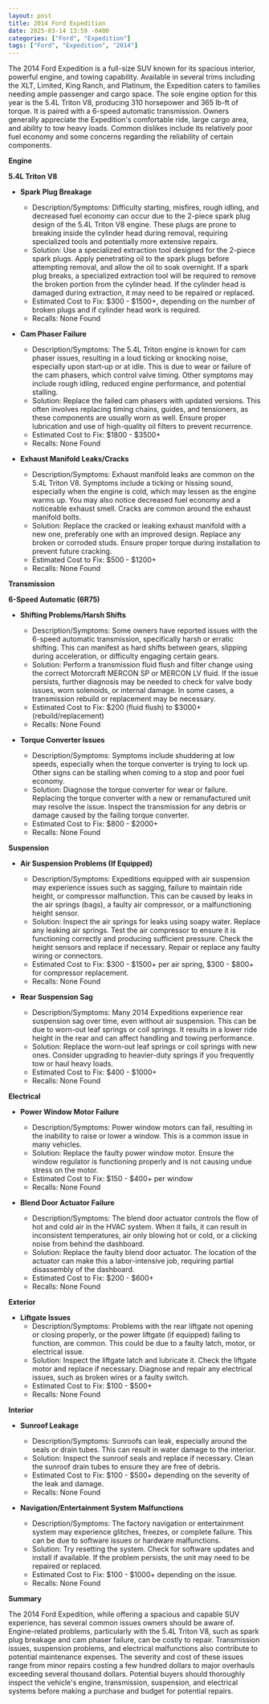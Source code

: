 ```yaml
---
layout: post
title: 2014 Ford Expedition
date: 2025-03-14 13:59 -0400
categories: ["Ford", "Expedition"]
tags: ["Ford", "Expedition", "2014"]
---
```

The 2014 Ford Expedition is a full-size SUV known for its spacious interior, powerful engine, and towing capability. Available in several trims including the XLT, Limited, King Ranch, and Platinum, the Expedition caters to families needing ample passenger and cargo space. The sole engine option for this year is the 5.4L Triton V8, producing 310 horsepower and 365 lb-ft of torque. It is paired with a 6-speed automatic transmission. Owners generally appreciate the Expedition's comfortable ride, large cargo area, and ability to tow heavy loads. Common dislikes include its relatively poor fuel economy and some concerns regarding the reliability of certain components.

**Engine**

**5.4L Triton V8**

* **Spark Plug Breakage**
    * Description/Symptoms: Difficulty starting, misfires, rough idling, and decreased fuel economy can occur due to the 2-piece spark plug design of the 5.4L Triton V8 engine. These plugs are prone to breaking inside the cylinder head during removal, requiring specialized tools and potentially more extensive repairs.
    * Solution: Use a specialized extraction tool designed for the 2-piece spark plugs. Apply penetrating oil to the spark plugs before attempting removal, and allow the oil to soak overnight. If a spark plug breaks, a specialized extraction tool will be required to remove the broken portion from the cylinder head. If the cylinder head is damaged during extraction, it may need to be repaired or replaced.
    * Estimated Cost to Fix: $300 - $1500+, depending on the number of broken plugs and if cylinder head work is required.
    * Recalls: None Found

* **Cam Phaser Failure**
    * Description/Symptoms: The 5.4L Triton engine is known for cam phaser issues, resulting in a loud ticking or knocking noise, especially upon start-up or at idle. This is due to wear or failure of the cam phasers, which control valve timing. Other symptoms may include rough idling, reduced engine performance, and potential stalling.
    * Solution: Replace the failed cam phasers with updated versions. This often involves replacing timing chains, guides, and tensioners, as these components are usually worn as well. Ensure proper lubrication and use of high-quality oil filters to prevent recurrence.
    * Estimated Cost to Fix: $1800 - $3500+
    * Recalls: None Found

* **Exhaust Manifold Leaks/Cracks**
    * Description/Symptoms: Exhaust manifold leaks are common on the 5.4L Triton V8. Symptoms include a ticking or hissing sound, especially when the engine is cold, which may lessen as the engine warms up. You may also notice decreased fuel economy and a noticeable exhaust smell. Cracks are common around the exhaust manifold bolts.
    * Solution: Replace the cracked or leaking exhaust manifold with a new one, preferably one with an improved design. Replace any broken or corroded studs. Ensure proper torque during installation to prevent future cracking.
    * Estimated Cost to Fix: $500 - $1200+
    * Recalls: None Found

**Transmission**

**6-Speed Automatic (6R75)**

* **Shifting Problems/Harsh Shifts**
    * Description/Symptoms: Some owners have reported issues with the 6-speed automatic transmission, specifically harsh or erratic shifting. This can manifest as hard shifts between gears, slipping during acceleration, or difficulty engaging certain gears.
    * Solution: Perform a transmission fluid flush and filter change using the correct Motorcraft MERCON SP or MERCON LV fluid. If the issue persists, further diagnosis may be needed to check for valve body issues, worn solenoids, or internal damage. In some cases, a transmission rebuild or replacement may be necessary.
    * Estimated Cost to Fix: $200 (fluid flush) to $3000+ (rebuild/replacement)
    * Recalls: None Found

* **Torque Converter Issues**
    * Description/Symptoms: Symptoms include shuddering at low speeds, especially when the torque converter is trying to lock up. Other signs can be stalling when coming to a stop and poor fuel economy.
    * Solution: Diagnose the torque converter for wear or failure. Replacing the torque converter with a new or remanufactured unit may resolve the issue. Inspect the transmission for any debris or damage caused by the failing torque converter.
    * Estimated Cost to Fix: $800 - $2000+
    * Recalls: None Found

**Suspension**

* **Air Suspension Problems (If Equipped)**
    * Description/Symptoms: Expeditions equipped with air suspension may experience issues such as sagging, failure to maintain ride height, or compressor malfunction. This can be caused by leaks in the air springs (bags), a faulty air compressor, or a malfunctioning height sensor.
    * Solution: Inspect the air springs for leaks using soapy water. Replace any leaking air springs. Test the air compressor to ensure it is functioning correctly and producing sufficient pressure. Check the height sensors and replace if necessary. Repair or replace any faulty wiring or connectors.
    * Estimated Cost to Fix: $300 - $1500+ per air spring, $300 - $800+ for compressor replacement.
    * Recalls: None Found

* **Rear Suspension Sag**
    * Description/Symptoms: Many 2014 Expeditions experience rear suspension sag over time, even without air suspension. This can be due to worn-out leaf springs or coil springs. It results in a lower ride height in the rear and can affect handling and towing performance.
    * Solution: Replace the worn-out leaf springs or coil springs with new ones. Consider upgrading to heavier-duty springs if you frequently tow or haul heavy loads.
    * Estimated Cost to Fix: $400 - $1000+
    * Recalls: None Found

**Electrical**

* **Power Window Motor Failure**
    * Description/Symptoms: Power window motors can fail, resulting in the inability to raise or lower a window. This is a common issue in many vehicles.
    * Solution: Replace the faulty power window motor. Ensure the window regulator is functioning properly and is not causing undue stress on the motor.
    * Estimated Cost to Fix: $150 - $400+ per window
    * Recalls: None Found

* **Blend Door Actuator Failure**
    * Description/Symptoms: The blend door actuator controls the flow of hot and cold air in the HVAC system. When it fails, it can result in inconsistent temperatures, air only blowing hot or cold, or a clicking noise from behind the dashboard.
    * Solution: Replace the faulty blend door actuator. The location of the actuator can make this a labor-intensive job, requiring partial disassembly of the dashboard.
    * Estimated Cost to Fix: $200 - $600+
    * Recalls: None Found

**Exterior**

* **Liftgate Issues**
    * Description/Symptoms: Problems with the rear liftgate not opening or closing properly, or the power liftgate (if equipped) failing to function, are common. This could be due to a faulty latch, motor, or electrical issue.
    * Solution: Inspect the liftgate latch and lubricate it. Check the liftgate motor and replace if necessary. Diagnose and repair any electrical issues, such as broken wires or a faulty switch.
    * Estimated Cost to Fix: $100 - $500+
    * Recalls: None Found

**Interior**

* **Sunroof Leakage**
    * Description/Symptoms: Sunroofs can leak, especially around the seals or drain tubes. This can result in water damage to the interior.
    * Solution: Inspect the sunroof seals and replace if necessary. Clean the sunroof drain tubes to ensure they are free of debris.
    * Estimated Cost to Fix: $100 - $500+ depending on the severity of the leak and damage.
    * Recalls: None Found

* **Navigation/Entertainment System Malfunctions**
    * Description/Symptoms: The factory navigation or entertainment system may experience glitches, freezes, or complete failure. This can be due to software issues or hardware malfunctions.
    * Solution: Try resetting the system. Check for software updates and install if available. If the problem persists, the unit may need to be repaired or replaced.
    * Estimated Cost to Fix: $100 - $1000+ depending on the issue.
    * Recalls: None Found

**Summary**

The 2014 Ford Expedition, while offering a spacious and capable SUV experience, has several common issues owners should be aware of. Engine-related problems, particularly with the 5.4L Triton V8, such as spark plug breakage and cam phaser failure, can be costly to repair. Transmission issues, suspension problems, and electrical malfunctions also contribute to potential maintenance expenses. The severity and cost of these issues range from minor repairs costing a few hundred dollars to major overhauls exceeding several thousand dollars. Potential buyers should thoroughly inspect the vehicle's engine, transmission, suspension, and electrical systems before making a purchase and budget for potential repairs.

